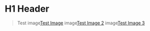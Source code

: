 # H1 Header
> Test
image[Test Image](image001.png)
image[Test Image 2](screens/image001.png)
image[Test Image 3](media/image001.png)
